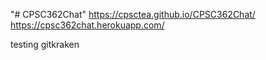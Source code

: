 "# CPSC362Chat" 
https://cpsctea.github.io/CPSC362Chat/
https://cpsc362chat.herokuapp.com/

testing gitkraken